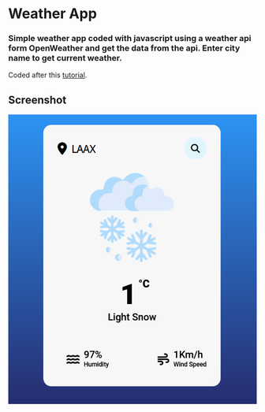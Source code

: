 # Weather App

### Simple weather app coded with javascript using a weather api form OpenWeather and get the data from the api. Enter city name to get current weather.

Coded after this [tutorial](https://github.com/AsmrProg-YT/100-days-of-javascript/tree/master/Day%20%2310%20-%20Weather%20App#weather-app).


## Screenshot

![Screenshot](/screenshot.png "Screenshot")
